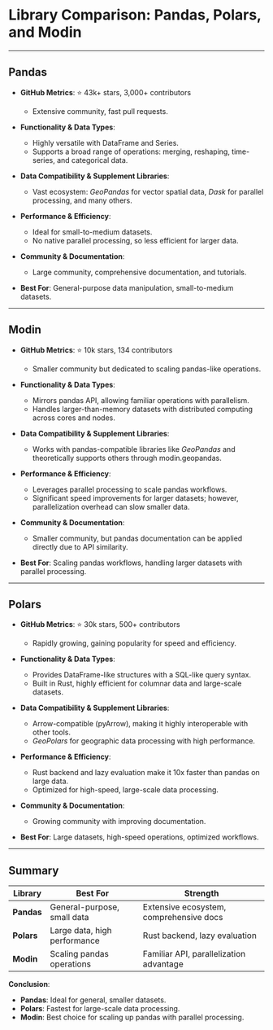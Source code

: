 # Library Comparison: Pandas, Polars, and Modin

---

## **Pandas**

- **GitHub Metrics**: ⭐ 43k+ stars, 3,000+ contributors
  - Extensive community, fast pull requests.
  
- **Functionality & Data Types**:
  - Highly versatile with DataFrame and Series.
  - Supports a broad range of operations: merging, reshaping, time-series, and categorical data.

- **Data Compatibility & Supplement Libraries**:
  - Vast ecosystem: *GeoPandas* for vector spatial data, *Dask* for parallel processing, and many others.

- **Performance & Efficiency**:
  - Ideal for small-to-medium datasets.
  - No native parallel processing, so less efficient for larger data.

- **Community & Documentation**:
  - Large community, comprehensive documentation, and tutorials.
  
- **Best For**: General-purpose data manipulation, small-to-medium datasets.

---

## **Modin**

- **GitHub Metrics**: ⭐ 10k stars, 134 contributors
  - Smaller community but dedicated to scaling pandas-like operations.

- **Functionality & Data Types**:
  - Mirrors pandas API, allowing familiar operations with parallelism.
  - Handles larger-than-memory datasets with distributed computing across cores and nodes.

- **Data Compatibility & Supplement Libraries**:
  - Works with pandas-compatible libraries like *GeoPandas* and theoretically supports others through modin.geopandas.

- **Performance & Efficiency**:
  - Leverages parallel processing to scale pandas workflows.
  - Significant speed improvements for larger datasets; however, parallelization overhead can slow smaller data.

- **Community & Documentation**:
  - Smaller community, but pandas documentation can be applied directly due to API similarity.

- **Best For**: Scaling pandas workflows, handling larger datasets with parallel processing.

---

## **Polars**

- **GitHub Metrics**: ⭐ 30k stars, 500+ contributors
  - Rapidly growing, gaining popularity for speed and efficiency.

- **Functionality & Data Types**:
  - Provides DataFrame-like structures with a SQL-like query syntax.
  - Built in Rust, highly efficient for columnar data and large-scale datasets.

- **Data Compatibility & Supplement Libraries**:
  - Arrow-compatible (pyArrow), making it highly interoperable with other tools.
  - *GeoPolars* for geographic data processing with high performance.

- **Performance & Efficiency**:
  - Rust backend and lazy evaluation make it 10x faster than pandas on large data.
  - Optimized for high-speed, large-scale data processing.

- **Community & Documentation**:
  - Growing community with improving documentation.
  
- **Best For**: Large datasets, high-speed operations, optimized workflows.

---

## **Summary**

| Library    | Best For                      | Strength                                 |
|------------|--------------------------------|------------------------------------------|
| **Pandas** | General-purpose, small data    | Extensive ecosystem, comprehensive docs  |
| **Polars** | Large data, high performance   | Rust backend, lazy evaluation            |
| **Modin**  | Scaling pandas operations      | Familiar API, parallelization advantage  |

**Conclusion**:
- **Pandas**: Ideal for general, smaller datasets.
- **Polars**: Fastest for large-scale data processing.
- **Modin**: Best choice for scaling up pandas with parallel processing.
